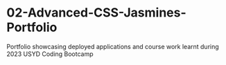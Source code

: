 # 02-Advanced-CSS-Jasmines-Portfolio
Portfolio showcasing deployed applications and course work learnt during 2023 USYD Coding Bootcamp
